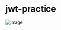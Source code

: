# jwt-practice
![image](https://user-images.githubusercontent.com/72212389/233849118-b31a9b25-0388-4aad-a82c-3e6719053571.png)
